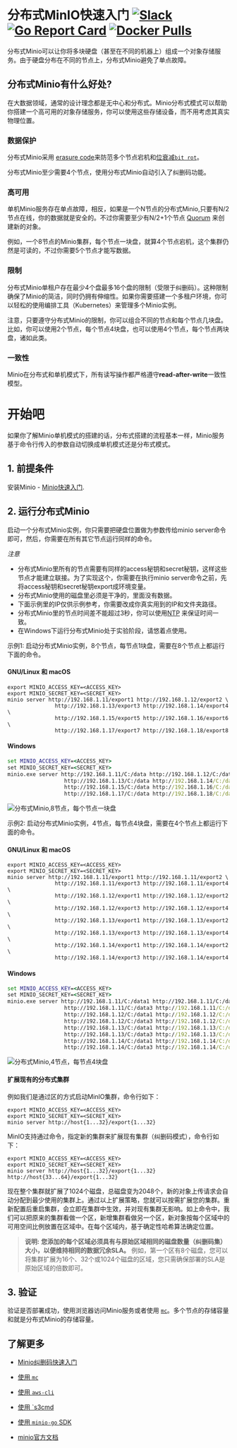 # 分布式MinIO快速入门 [![Slack](https://slack.min.io/slack?type=svg)](https://slack.min.io) [![Go Report Card](https://goreportcard.com/badge/minio/minio)](https://goreportcard.com/report/minio/minio) [![Docker Pulls](https://img.shields.io/docker/pulls/minio/minio.svg?maxAge=604800)](https://hub.docker.com/r/minio/minio/)

分布式Minio可以让你将多块硬盘（甚至在不同的机器上）组成一个对象存储服务。由于硬盘分布在不同的节点上，分布式Minio避免了单点故障。   

## 分布式Minio有什么好处?

在大数据领域，通常的设计理念都是无中心和分布式。Minio分布式模式可以帮助你搭建一个高可用的对象存储服务，你可以使用这些存储设备，而不用考虑其真实物理位置。 

### 数据保护


分布式Minio采用 [erasure code](https://docs.min.io/cn/minio-erasure-code-quickstart-guide)来防范多个节点宕机和[位衰减`bit rot`](https://github.com/RTradeLtd/s3x/blob/master/docs/zh_CN/erasure/README.md#what-is-bit-rot-protection)。  

分布式Minio至少需要4个节点，使用分布式Minio自动引入了纠删码功能。

### 高可用

单机Minio服务存在单点故障，相反，如果是一个N节点的分布式Minio,只要有N/2节点在线，你的数据就是安全的。不过你需要至少有N/2+1个节点   [Quorum](https://github.com/minio/dsync#lock-process) 来创建新的对象。

例如，一个8节点的Minio集群，每个节点一块盘，就算4个节点宕机，这个集群仍然是可读的，不过你需要5个节点才能写数据。

### 限制

分布式Minio单租户存在最少4个盘最多16个盘的限制（受限于纠删码）。这种限制确保了Minio的简洁，同时仍拥有伸缩性。如果你需要搭建一个多租户环境，你可以轻松的使用编排工具（Kubernetes）来管理多个Minio实例。

注意，只要遵守分布式Minio的限制，你可以组合不同的节点和每个节点几块盘。比如，你可以使用2个节点，每个节点4块盘，也可以使用4个节点，每个节点两块盘，诸如此类。

### 一致性

Minio在分布式和单机模式下，所有读写操作都严格遵守**read-after-write**一致性模型。

# 开始吧

如果你了解Minio单机模式的搭建的话，分布式搭建的流程基本一样，Minio服务基于命令行传入的参数自动切换成单机模式还是分布式模式。 

## 1. 前提条件

安装Minio - [Minio快速入门](https://docs.min.io/cn/minio-quickstart-guide).

## 2. 运行分布式Minio

启动一个分布式Minio实例，你只需要把硬盘位置做为参数传给minio server命令即可，然后，你需要在所有其它节点运行同样的命令。

*注意* 

- 分布式Minio里所有的节点需要有同样的access秘钥和secret秘钥，这样这些节点才能建立联接。为了实现这个，你需要在执行minio server命令之前，先将access秘钥和secret秘钥export成环境变量。 
- 分布式Minio使用的磁盘里必须是干净的，里面没有数据。
- 下面示例里的IP仅供示例参考，你需要改成你真实用到的IP和文件夹路径。 
- 分布式Minio里的节点时间差不能超过3秒，你可以使用[NTP](http://www.ntp.org/) 来保证时间一致。
- 在Windows下运行分布式Minio处于实验阶段，请悠着点使用。

示例1: 启动分布式Minio实例，8个节点，每节点1块盘，需要在8个节点上都运行下面的命令。 

#### GNU/Linux 和 macOS

```shell
export MINIO_ACCESS_KEY=<ACCESS_KEY>
export MINIO_SECRET_KEY=<SECRET_KEY>
minio server http://192.168.1.11/export1 http://192.168.1.12/export2 \
               http://192.168.1.13/export3 http://192.168.1.14/export4 \
               http://192.168.1.15/export5 http://192.168.1.16/export6 \
               http://192.168.1.17/export7 http://192.168.1.18/export8
```
#### Windows 

```cmd
set MINIO_ACCESS_KEY=<ACCESS_KEY>
set MINIO_SECRET_KEY=<SECRET_KEY>
minio.exe server http://192.168.1.11/C:/data http://192.168.1.12/C:/data ^
                  http://192.168.1.13/C:/data http://192.168.1.14/C:/data ^
                  http://192.168.1.15/C:/data http://192.168.1.16/C:/data ^
                  http://192.168.1.17/C:/data http://192.168.1.18/C:/data
```

![分布式Minio,8节点，每个节点一块盘](https://github.com/RTradeLtd/s3x/blob/master/docs/screenshots/Architecture-diagram_distributed_8.jpg?raw=true)


示例2: 启动分布式Minio实例，4节点，每节点4块盘，需要在4个节点上都运行下面的命令。



#### GNU/Linux 和 macOS

```shell
export MINIO_ACCESS_KEY=<ACCESS_KEY>
export MINIO_SECRET_KEY=<SECRET_KEY>
minio server http://192.168.1.11/export1 http://192.168.1.11/export2 \
               http://192.168.1.11/export3 http://192.168.1.11/export4 \
               http://192.168.1.12/export1 http://192.168.1.12/export2 \
               http://192.168.1.12/export3 http://192.168.1.12/export4 \
               http://192.168.1.13/export1 http://192.168.1.13/export2 \
               http://192.168.1.13/export3 http://192.168.1.13/export4 \
               http://192.168.1.14/export1 http://192.168.1.14/export2 \
               http://192.168.1.14/export3 http://192.168.1.14/export4
```

#### Windows

```cmd
set MINIO_ACCESS_KEY=<ACCESS_KEY>
set MINIO_SECRET_KEY=<SECRET_KEY>
minio.exe server http://192.168.1.11/C:/data1 http://192.168.1.11/C:/data2 ^
                  http://192.168.1.11/C:/data3 http://192.168.1.11/C:/data4 ^
                  http://192.168.1.12/C:/data1 http://192.168.1.12/C:/data2 ^
                  http://192.168.1.12/C:/data3 http://192.168.1.12/C:/data4 ^
                  http://192.168.1.13/C:/data1 http://192.168.1.13/C:/data2 ^
                  http://192.168.1.13/C:/data3 http://192.168.1.13/C:/data4 ^                  
                  http://192.168.1.14/C:/data1 http://192.168.1.14/C:/data2 ^
                  http://192.168.1.14/C:/data3 http://192.168.1.14/C:/data4
```

![分布式Minio,4节点，每节点4块盘](https://github.com/RTradeLtd/s3x/blob/master/docs/screenshots/Architecture-diagram_distributed_16.jpg?raw=true)

#### 扩展现有的分布式集群
例如我们是通过区的方式启动MinIO集群，命令行如下：

```shell
export MINIO_ACCESS_KEY=<ACCESS_KEY>
export MINIO_SECRET_KEY=<SECRET_KEY>
minio server http://host{1...32}/export{1...32}
```

MinIO支持通过命令，指定新的集群来扩展现有集群（纠删码模式），命令行如下：

```shell
export MINIO_ACCESS_KEY=<ACCESS_KEY>
export MINIO_SECRET_KEY=<SECRET_KEY>
minio server http://host{1...32}/export{1...32} http://host{33...64}/export{1...32}
```

现在整个集群就扩展了1024个磁盘，总磁盘变为2048个，新的对象上传请求会自动分配到最少使用的集群上。通过以上扩展策略，您就可以按需扩展您的集群。重新配置后重启集群，会立即在集群中生效，并对现有集群无影响。如上命令中，我们可以把原来的集群看做一个区，新增集群看做另一个区，新对象按每个区域中的可用空间比例放置在区域中。在每个区域内，基于确定性哈希算法确定位置。

> __说明:__ __您添加的每个区域必须具有与原始区域相同的磁盘数量（纠删码集）大小，以便维持相同的数据冗余SLA。__ 
> 例如，第一个区有8个磁盘，您可以将集群扩展为16个、32个或1024个磁盘的区域，您只需确保部署的SLA是原始区域的倍数即可。


## 3. 验证

验证是否部署成功，使用浏览器访问Minio服务或者使用 [`mc`](https://docs.min.io/cn/minio-client-quickstart-guide)。多个节点的存储容量和就是分布式Minio的存储容量。

## 了解更多

- [Minio纠删码快速入门](https://docs.min.io/cn/minio-erasure-code-quickstart-guide)
- [使用 `mc`](https://docs.min.io/cn/minio-client-quickstart-guide)
- [使用 `aws-cli`](https://docs.min.io/cn/aws-cli-with-minio)
- [使用 `s3cmd](https://docs.min.io/cn/s3cmd-with-minio)
- [使用 `minio-go` SDK ](https://docs.min.io/cn/golang-client-quickstart-guide)

- [minio官方文档](https://docs.min.io)
